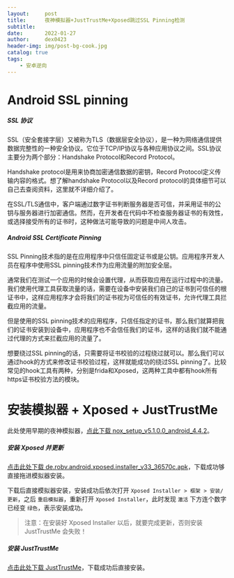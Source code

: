 ```yaml
---
layout:     post
title:      夜神模拟器+JustTrustMe+Xposed跳过SSL Pinning检测
subtitle:   
date:       2022-01-27
author:     dex0423
header-img: img/post-bg-cook.jpg
catalog: true
tags:
    - 安卓逆向
---
```


# Android SSL pinning

##### SSL 协议

SSL（安全套接字层）又被称为TLS（数据层安全协议），是一种为网络通信提供数据完整性的一种安全协议。它位于TCP/IP协议与各种应用协议之间。SSL协议主要分为两个部分：Handshake Protocol和Record Protocol。

Handshake protocol是用来协商加密通信数据的密钥，Record Protocol定义传输内容的格式。想了解handshake Protocol以及Record protocol的具体细节可以自己去查阅资料，这里就不详细介绍了。

在SSL/TLS通信中，客户端通过数字证书判断服务器是否可信，并采用证书的公钥与服务器进行加密通信。然而，在开发者在代码中不检查服务器证书的有效性，或选择接受所有的证书时，这种做法可能导致的问题是中间人攻击。

##### Android SSL Certificate Pinning

SSL Pinning技术指的是在应用程序中只信任固定证书或是公钥。应用程序开发人员在程序中使用SSL pinning技术作为应用流量的附加安全层。

通常我们在测试一个应用的时候会设置代理，从而获取应用在运行过程中的流量。我们使用代理工具获取流量的话，需要在设备中安装我们自己的证书到可信任的根证书中，这样应用程序才会将我们的证书视为可信任的有效证书，允许代理工具拦截应用的流量。

但是使用的SSL pinning技术的应用程序，只信任指定的证书，那么我们就算把我们的证书安装到设备中，应用程序也不会信任我们的证书，这样的话我们就不能通过代理的方式来拦截应用的流量了。

想要绕过SSL pinning的话，只需要将证书校验的过程绕过就可以。那么我们可以通过hook的方式来修改证书校验过程，这样就能成功的绕过SSL pinning了。比较常见的hook工具有两种，分别是frida和Xposed，这两种工具中都有hook所有https证书校验方法的模块。

# 安装模拟器 + Xposed + JustTrustMe

此处使用早期的夜神模拟器，[点此下载 nox_setup_v5.1.0.0_android_4.4.2](https://pan.baidu.com/s/1LWnsnvH8h41Jp9KHuIP7rg?pwd=mv00)。

##### 安装 Xposed 并更新

[点击此处下载 de.robv.android.xposed.installer_v33_36570c.apk](https://pan.baidu.com/s/1NW1Oq9au5xVg_j47heiLng?pwd=m9av)，下载成功够直接拖进模拟器安装。

下载后直接模拟器安装，安装成功后依次打开 `Xposed Installer > 框架 > 安装/更新`，之后 `重启模拟器`，重新打开 `Xposed Installer`，此时发现 `激活` 下方连个数字已经变 `绿色`，表示安装成功。

>注意：在安装好 Xposed Installer 以后，就要完成更新，否则安装 JustTrustMe 会失败！

##### 安装 JustTrustMe 

[点击此处下载 JustTrustMe](https://pan.baidu.com/s/1UaJunJ6z70UKaZu6oJWO3w?pwd=95wo)，下载成功后直接安装。

